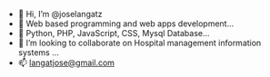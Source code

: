 - 👋 Hi, I’m @joselangatz
- 👀  Web based programming and web apps development...
- 🌱 Python, PHP, JavaScript, CSS, Mysql Database...
- 💞️ I’m looking to collaborate on Hospital management information systems ...
- 📫 langatjose@gmail.com

<!---
joselangatz/joselangatz is a ✨ special ✨ repository because its `README.md` (this file) appears on your GitHub profile.
You can click the Preview link to take a look at your changes.
--->
